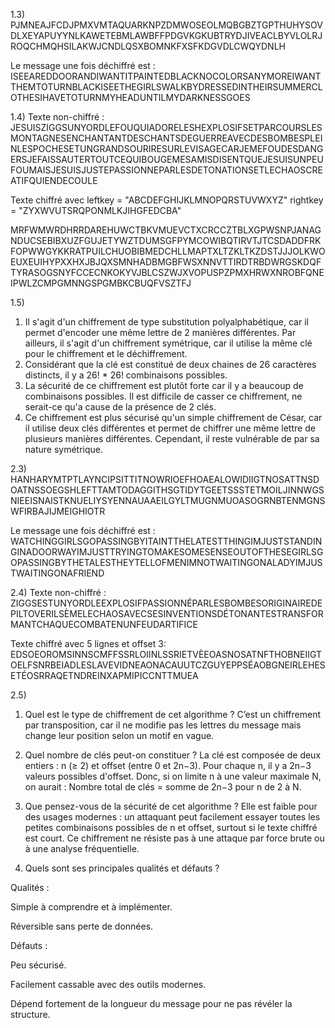 1.3) PJMNEAJFCDJPMXVMTAQUARKNPZDMWOSEOLMQBGBZTGPTHUHYSOVDLXEYAPUYYNLKAWETEBMLAWBFFPDGVKGKUBTRYDJIVEACLBYVLOLRJROQCHMQHSILAKWJCNDLQSXBOMNKFXSFKDGVDLCWQYDNLH

Le message une fois déchiffré est : ISEEAREDDOORANDIWANTITPAINTEDBLACKNOCOLORSANYMOREIWANTTHEMTOTURNBLACKISEETHEGIRLSWALKBYDRESSEDINTHEIRSUMMERCLOTHESIHAVETOTURNMYHEADUNTILMYDARKNESSGOES

1.4) Texte non-chiffré : JESUISZIGGSUNYORDLEFOUQUIADORELESHEXPLOSIFSETPARCOURSLESMONTAGNESENCHANTANTDESCHANTSDEGUERREAVECDESBOMBESPLEINLESPOCHESETUNGRANDSOURIRESURLEVISAGECARJEMEFOUDESDANGERSJEFAISSAUTERTOUTCEQUIBOUGEMESAMISDISENTQUEJESUISUNPEUFOUMAISJESUISJUSTEPASSIONNEPARLESDETONATIONSETLECHAOSCREATIFQUIENDECOULE

Texte chiffré avec  leftkey = "ABCDEFGHIJKLMNOPQRSTUVWXYZ"
                    rightkey = "ZYXWVUTSRQPONMLKJIHGFEDCBA"

MRFWMWRDHRRDAREHUWCTBKVMUEVCTXCRCCZTBLXGPWSNPJANAGNDUCSEBIBXUZFGUJETYWZTDUMSGFPYMCOWIBQTIRVTJTCSDADDFRKFOPWWGYKKRATPUILCHUOBIBMEDCHLLMAPTXLTZKLTKZDSTJJJOLKWOEUXEUIHYPXXHXJBJQXSMNHADBMGBFWSXNNVTTIRDTRBDWRGSKDQFTYRASOGSNYFCCECNKOKYVJBLCSZWJXVOPUSPZPMXHRWXNROBFQNEIPWLZCMPGMNNGSPGMBKCBUQFVSZTFJ

1.5)  
1. Il s'agit d'un chiffrement de type substitution polyalphabétique, car il permet d'encoder une même lettre de 2 manières différentes. Par ailleurs, il s'agit d'un chiffrement symétrique, car il utilise la même clé pour le chiffrement et le déchiffrement.
2. Considérant que la clé est constitué de deux chaines de 26 caractères distincts, il y a 26! * 26! combinaisons possibles.
3. La sécurité de ce chiffrement est plutôt forte car il y a beaucoup de combinaisons possibles. Il est difficile de casser ce chiffrement, ne serait-ce qu'a cause de la présence de 2 clés.
4. Ce chiffrement est plus sécurisé qu'un simple chiffrement de César, car il utilise deux clés différentes et permet de chiffrer une même lettre de plusieurs manières différentes. Cependant, il reste vulnérable de par sa nature symétrique. 


2.3) HANHARYMTPTLAYNCIPSITTITNOWRIOEFHOAEALOWIDIIGTNOSATTNSDOATNSSOEGSHLEFTTAMTODAGGITHSGTIDYTGEETSSSTETMOILJINNWGSNIEEISNAISTKNUELIYSYENNAUAAEILGYLTMUGNMUOASOGRNBTENMGNSWFIRBAJIJMEIGHIOTR

Le message une fois déchiffré est : WATCHINGGIRLSGOPASSINGBYITAINTTHELATESTTHINGIMJUSTSTANDINGINADOORWAYIMJUSTTRYINGTOMAKESOMESENSEOUTOFTHESEGIRLSGOPASSINGBYTHETALESTHEYTELLOFMENIMNOTWAITINGONALADYIMJUSTWAITINGONAFRIEND

2.4) Texte non-chiffré : ZIGGSESTUNYORDLEEXPLOSIFPASSIONNÉPARLESBOMBESORIGINAIREDEPILTOVERILSÈMELECHAOSAVECSESINVENTIONSDÉTONANTESTRANSFORMANTCHAQUECOMBATENUNFEUDARTIFICE

Texte chiffré avec 5 lignes et offset 3: EDSOEOROMSINNSCMFFSSRLOIINLSSRIETVÈEOASNOSATNFTHOBNEIIGTOELFSNRBEIADLESLAVEVIDNEAONACAUUTCZGUYEPPSÉAOBGNEIRLEHESETÉOSRRAQETNDREINXAPMIPICCNTTMUEA

2.5)
1. Quel est le type de chiffrement de cet algorithme ?
C’est un chiffrement par transposition, car il ne modifie pas les lettres du message mais change leur position selon un motif en vague.

2. Quel nombre de clés peut-on constituer ?
La clé est composée de deux entiers : n (≥ 2) et offset (entre 0 et 2n−3).
Pour chaque n, il y a 2n−3 valeurs possibles d'offset. Donc, si on limite n à une valeur maximale N, on aurait :
Nombre total de clés = somme de 2n−3 pour n de 2 à N.

3. Que pensez-vous de la sécurité de cet algorithme ?
Elle est faible pour des usages modernes : un attaquant peut facilement essayer toutes les petites combinaisons possibles de n et offset, surtout si le texte chiffré est court. Ce chiffrement ne résiste pas à une attaque par force brute ou à une analyse fréquentielle.

4. Quels sont ses principales qualités et défauts ?

Qualités :

Simple à comprendre et à implémenter.

Réversible sans perte de données.

Défauts :

Peu sécurisé.

Facilement cassable avec des outils modernes.

Dépend fortement de la longueur du message pour ne pas révéler la structure.